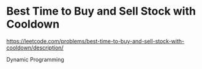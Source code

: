 # Best Time to Buy and Sell Stock with Cooldown

https://leetcode.com/problems/best-time-to-buy-and-sell-stock-with-cooldown/description/

Dynamic Programming
